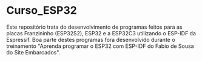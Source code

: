 # Curso_ESP32

Este repositório trata do desenvolvimento de programas feitos para as placas Franzininho (ESP32S2), ESP32 e a ESP32C3 utilizando o ESP-IDF da Espressif. Boa parte destes programas fora desenvolvido durante o treinamento "Aprenda programar o ESP32 com ESP-IDF do Fabio de Sousa do Site Embarcados".

